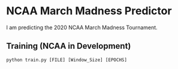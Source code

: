 # NCAA March Madness Predictor
I am predicting the 2020 NCAA March Madness Tournament.

## Training (NCAA in Development)
```
python train.py [FILE] [Window_Size] [EPOCHS]
```
